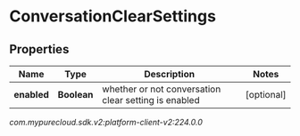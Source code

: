 # ConversationClearSettings


## Properties

| Name | Type | Description | Notes |
| ------------ | ------------- | ------------- | ------------- |
| **enabled** | **Boolean** | whether or not conversation clear setting is enabled |  [optional] |




_com.mypurecloud.sdk.v2:platform-client-v2:224.0.0_
